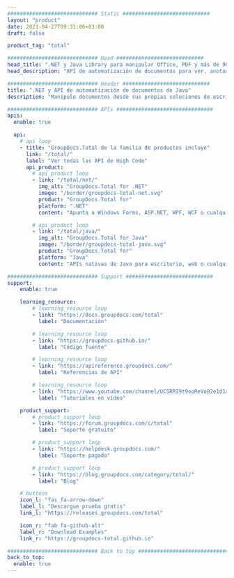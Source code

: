 ```yaml
---
############################# Static ############################
layout: "product"
date: 2021-04-27T09:31:06+03:00
draft: false

product_tag: "total"

############################# Head ############################
head_title: ".NET y Java Library para manipular Office, PDF y más de 90 formatos de documentos"
head_description: "API de automatización de documentos para ver, anotar, convertir, comparar, firmar y buscar documentos. Consumir en cualquier sistema de gestión documental web y de escritorio"

############################# Header ############################
title: ".NET y API de automatización de documentos de Java"
description: "Manipule documentos desde sus propias soluciones de escritorio y aplicaciones web sin necesidad de ningún otro producto comercial."

############################# APIs ###############################
apis:
  enable: true

  api:
    # api loop
    - title: "GroupDocs.Total de la familia de productos incluye"
      link: "/total/"
      label: "Ver todas las API de High Code"
      api_product:
        # api_product loop
        - link: "/total/net/"
          img_alt: "GroupDocs.Total for .NET"
          image: "/border/groupdocs-total-net.svg"
          product: "GroupDocs.Total for"
          platform: ".NET"
          content: "Apunta a Windows Forms, ASP.NET, WPF, WCF o cualquier tipo de aplicación basada en .NET Framework 2.0 o posterior."

        # api_product loop
        - link: "/total/java/"
          img_alt: "GroupDocs.Total for Java"
          image: "/border/groupdocs-total-java.svg"
          product: "GroupDocs.Total for"
          platform: "Java"
          content: "APIs nativas de Java para escritorio, web o cualquier tipo de aplicación basada en Java SE o EE."

############################# Support ############################
support:
    enable: true

    learning_resource:
        # learning_resource loop
        - link: "https://docs.groupdocs.com/total"
          label: "Documentación"

        # learning_resource loop
        - link: "https://groupdocs.github.io/"
          label: "Código fuente"

        # learning_resource loop
        - link: "https://apireference.groupdocs.com/"
          label: "Referencias de API"

        # learning_resource loop
        - link: "https://www.youtube.com/channel/UCSRRI9t9ooReVo82e1d1a0g"
          label: "Tutoriales en vídeo"

    product_support:
        # product_support loop
        - link: "https://forum.groupdocs.com/c/total"
          label: "Soporte gratuito"

        # product_support loop
        - link: "https://helpdesk.groupdocs.com/"
          label: "Soporte pagado"

        # product_support loop
        - link: "https://blog.groupdocs.com/category/total/"
          label: "Blog"

    # buttons
    icon_l: "fas fa-arrow-down"
    label_l: "Descargue prueba gratis"
    link_l: "https://releases.groupdocs.com/total"

    icon_r: "fab fa-github-alt"
    label_r: "Download Examples"
    link_r: "https://groupdocs-total.github.io"

############################# Back to top ###############################
back_to_top:
  enable: true
---
```

